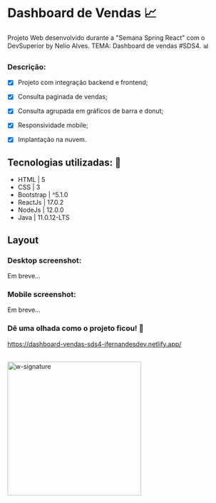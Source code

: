 # Dashboard de Vendas 📈
Projeto Web desenvolvido durante a "Semana Spring React" com o DevSuperior by Nelio Alves. TEMA: Dashboard de vendas #SDS4. 📊


### Descrição:

- [x] Projeto com integração backend e frontend;
- [x] Consulta paginada de vendas;
- [x] Consulta agrupada em gráficos de barra e donut;
- [x] Responsividade mobile;
- [x] Implantação na nuvem.


## Tecnologias utilizadas: 🚀

- HTML | 5
- CSS | 3
- Bootstrap | ^5.1.0
- ReactJs | 17.0.2
- NodeJs | 12.0.0
- Java | 11.0.12-LTS

## Layout

### Desktop screenshot:

Em breve...

### Mobile screenshot:

Em breve...

### Dê uma olhada como o projeto ficou! 👀

https://dashboard-vendas-sds4-jfernandesdev.netlify.app/

<br>

<img src="https://i.ibb.co/n1SbQZw/w-signature.png" alt="w-signature" border="0" width='300px' />


